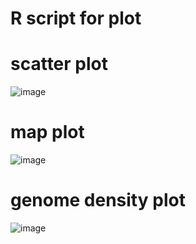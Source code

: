 # R script for plot

# scatter plot
![image](https://github.com/binzhengbin/YZWL/blob/main/plot/scatter_plot/pig_BW.png)

# map plot
![image](https://github.com/binzhengbin/YZWL/blob/main/plot/map_plot/pig_map.png)

# genome density plot
![image](https://github.com/binzhengbin/YZWL/blob/main/plot/genome_density_plot/chicken_selection_fst.png)
